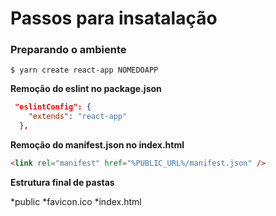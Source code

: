 # Passos para insatalação

### Preparando o ambiente

```console
$ yarn create react-app NOMEDOAPP
```

**Remoção do eslint no package.json**

```json
 "eslintConfig": {
    "extends": "react-app"
  },
```

**Remoção do manifest.json no index.html**

```html
<link rel="manifest" href="%PUBLIC_URL%/manifest.json" />
```

**Estrutura final de pastas**

*public
  *favicon.ico
  *index.html

